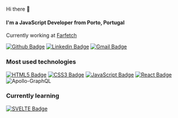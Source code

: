 Hi there 👋

#### I'm a JavaScript Developer from Porto, Portugal

Currently working at [Farfetch](https://github.com/Farfetch)

<a href="https://github.com/NunoCPNP" target="_blank"> ![Github Badge](http://img.shields.io/badge/-NunoCPNP-000?&logo=Github&logoColor=white&link=https://github.com/NunoCPNP)</a>
<a href="https://www.linkedin.com/in/nunocpnp/" target="_blank"> ![Linkedin Badge](https://img.shields.io/badge/-Nuno%20Pereira-blue?&logo=Linkedin&logoColor=white&link=https://www.linkedin.com/in/andr%C3%A9-gouveia-marques-675ab3127/)</a>
<a href="mailto:hello@nunopereira.tech" target="_blank"> ![Gmail Badge](https://img.shields.io/badge/-hello@nunopereira.tech-c14438?&logo=Gmail&logoColor=white&link=mailto:andregm_7@hotmail.com)</a>

### Most used technologies

<a href="https://developer.mozilla.org/en-US/docs/Web/Guide/HTML/HTML5" target="_blank"> ![HTML5 Badge](https://img.shields.io/badge/-HTML5-E34F26?&logo=html5&logoColor=white)</a>
<a href="https://developer.mozilla.org/en-US/docs/Web/CSS" target="_blank"> ![CSS3 Badge](https://img.shields.io/badge/-CSS3-1572B6?&logo=css3&logoColor=white)</a>
<a href="https://developer.mozilla.org/en-US/docs/Web/JavaScript" target="_blank"> ![JavaScript Badge](https://img.shields.io/badge/-JavaScript-yellow?&logo=javascript&logoColor=white)</a>
<a href="https://reactjs.org" target="_blank"> ![React Badge](https://img.shields.io/badge/-React-61DAFB?&logo=react&logoColor=white)</a>
![Apollo-GraphQL](https://img.shields.io/badge/-ApolloGraphQL-311C87?style=for-the-badge&logo=apollo-graphql)

### Currently learning

<a href="https://svelte.dev/" target="_blank"> ![SVELTE Badge](https://img.shields.io/badge/-SVELTE-E34F26?&logo=svelte&logoColor=white)

<!--
**NunoCPNP/NunoCPNP** is a ✨ _special_ ✨ repository because its `README.md` (this file) appears on your GitHub profile.

Here are some ideas to get you started:

- 🔭 I’m currently working on ...
- 🌱 I’m currently learning ...
- 👯 I’m looking to collaborate on ...
- 🤔 I’m looking for help with ...
- 💬 Ask me about ...
- 📫 How to reach me: ...
- 😄 Pronouns: ...
- ⚡ Fun fact: ...
-->
